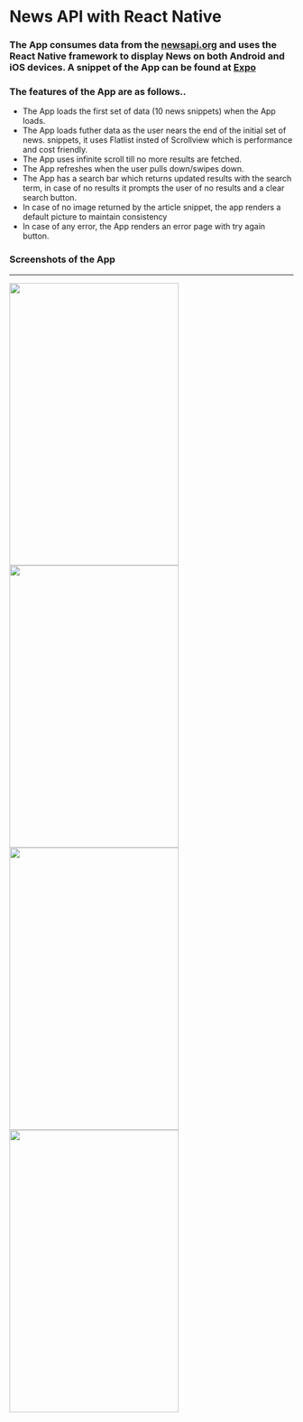 # News API with React Native

### The App consumes data from the [newsapi.org](https://newsapi.org/docs/endpoints/top-headlines) and uses the React Native framework to display News on both Android and iOS devices. A snippet of the App can be found at [Expo](https://snack.expo.io/@par010/news-app)

### The features of the App are as follows..

* The App loads the first set of data (10 news snippets) when the App loads.
* The App loads futher data as the user nears the end of the initial set of news. snippets, it uses Flatlist insted of Scrollview which is performance and cost friendly.
* The App uses infinite scroll till no more results are fetched.
* The App refreshes when the user pulls down/swipes down.
* The App has a search bar which returns updated results with the search term, in case of no results it prompts the user of no results and a clear search button.
* In case of no image returned by the article snippet, the app renders a default picture to maintain consistency 
* In case of any error, the App renders an error page with try again button.

### Screenshots of the App 
----

<div display="table">
<img src="https://user-images.githubusercontent.com/17086855/74593227-23348500-507d-11ea-833c-fc23ff9f3dd6.jpeg" width="300" height="500">
  <br/>
  <img src="https://user-images.githubusercontent.com/17086855/74593230-2760a280-507d-11ea-9db6-9b793a73d902.jpeg" width="300" height="500">
  <br/>
<img src="https://user-images.githubusercontent.com/17086855/74593228-26c80c00-507d-11ea-89de-382b74e378f0.jpeg" width="300" height="500">
  <br/>
<img src="https://user-images.githubusercontent.com/17086855/74593229-26c80c00-507d-11ea-9372-46243cb46596.jpeg" width="300" height="500">
  <br/>
</div>

